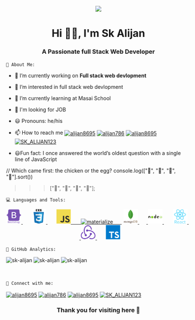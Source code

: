 <p align="center"> <img src="https://c.tenor.com/2fXbn6Xtt0UAAAAC/software-software-development.gif"></p>
<h1 align="center">Hi 🙋‍♂️, I'm Sk Alijan</h1>
<h3 align="center">A Passionate full Stack Web Developer </h3>

`🚀 About Me:`
- 🔭 I’m currently working on **Full stack web devlopment**
- 👀 I’m interested in full stack web devlopment
- 🌱 I’m currently learning at Masai School
- 🤔 I'm looking for JOB
- 😃 Pronouns: he/his
- 📫 How to reach me <a href="https://twitter.com/alijan8695" target="blank"><img align="center" src="https://raw.githubusercontent.com/rahuldkjain/github-profile-readme-generator/master/src/images/icons/Social/twitter.svg" alt="alijan8695" height="30" width="40" /></a>
<a href="https://linkedin.com/in/alijan786" target="blank"><img align="center" src="https://raw.githubusercontent.com/rahuldkjain/github-profile-readme-generator/master/src/images/icons/Social/linked-in-alt.svg" alt="alijan786" height="30" width="40" /></a>
<a href="https://fb.com/alijan8695" target="blank"><img align="center" src="https://raw.githubusercontent.com/rahuldkjain/github-profile-readme-generator/master/src/images/icons/Social/facebook.svg" alt="alijan8695" height="30" width="40" /></a>
<a href="https://instagram.com/SK_ALIJAN123" target="blank"><img align="center" src="https://raw.githubusercontent.com/rahuldkjain/github-profile-readme-generator/master/src/images/icons/Social/instagram.svg" alt="SK_ALIJAN123" height="30" width="40" /></a>

- 😃Fun fact: I once answered the world’s oldest question with a single line of JavaScript

// Which came first: the chicken or the egg?
console.log(["🥚", "🐣", "🐥", "🐔"].sort())

>>> ["🐔", "🐣", "🐥", "🥚"];
>>> 


`💻 Languages and Tools:`
<p align="center"> <a href="https://getbootstrap.com" target="_blank" rel="noreferrer"> <img src="https://raw.githubusercontent.com/devicons/devicon/master/icons/bootstrap/bootstrap-plain-wordmark.svg" alt="bootstrap" width="40" height="40"/> </a> &nbsp; &nbsp; &nbsp; <a href="https://www.w3schools.com/css/" target="_blank" rel="noreferrer"> <img src="https://raw.githubusercontent.com/devicons/devicon/master/icons/css3/css3-original-wordmark.svg" alt="css3" width="40" height="40"/> </a> &nbsp; &nbsp; &nbsp; <a href="https://developer.mozilla.org/en-US/docs/Web/JavaScript" target="_blank" rel="noreferrer"> <img src="https://raw.githubusercontent.com/devicons/devicon/master/icons/javascript/javascript-original.svg" alt="javascript" width="40" height="40"/> &nbsp; &nbsp; &nbsp; </a> <a href="https://materializecss.com/" target="_blank" rel="noreferrer"> <img src="https://raw.githubusercontent.com/prplx/svg-logos/5585531d45d294869c4eaab4d7cf2e9c167710a9/svg/materialize.svg" alt="materialize" width="40" height="40"/> &nbsp; &nbsp; &nbsp;</a> <a href="https://www.mongodb.com/" target="_blank" rel="noreferrer"> <img src="https://raw.githubusercontent.com/devicons/devicon/master/icons/mongodb/mongodb-original-wordmark.svg" alt="mongodb" width="40" height="40"/> </a> &nbsp; &nbsp; &nbsp;<a href="https://nodejs.org" target="_blank" rel="noreferrer"> <img src="https://raw.githubusercontent.com/devicons/devicon/master/icons/nodejs/nodejs-original-wordmark.svg" alt="nodejs" width="40" height="40"/> </a> &nbsp; &nbsp; &nbsp; <a href="https://reactjs.org/" target="_blank" rel="noreferrer"> <img src="https://raw.githubusercontent.com/devicons/devicon/master/icons/react/react-original-wordmark.svg" alt="react" width="40" height="40"/> </a>  &nbsp; &nbsp;&nbsp;<a href="https://redux.js.org" target="_blank" rel="noreferrer"> <img src="https://raw.githubusercontent.com/devicons/devicon/master/icons/redux/redux-original.svg" alt="redux" width="40" height="40"/> </a> &nbsp; &nbsp; &nbsp; <a href="https://www.typescriptlang.org/" target="_blank" rel="noreferrer"> <img src="https://raw.githubusercontent.com/devicons/devicon/master/icons/typescript/typescript-original.svg" alt="typescript" width="40" height="40"/> </a> </p>
 
`💫 GitHub Analytics:`
<p>
<img src="https://github-readme-stats.vercel.app/api/top-langs?username=sk-alijan&show_icons=true&locale=en&layout=compact" alt="sk-alijan" />  

<img src="https://github-readme-stats.vercel.app/api?username=sk-alijan&show_icons=true&locale=en" alt="sk-alijan" />

<img src="https://github-readme-streak-stats.herokuapp.com/?user=sk-alijan&" alt="sk-alijan" />
</p>


<br>

`🤝 Connect with me:`
 &nbsp; &nbsp; &nbsp; <p align="left">
<a href="https://twitter.com/alijan8695" target="blank"><img align="center" src="https://raw.githubusercontent.com/rahuldkjain/github-profile-readme-generator/master/src/images/icons/Social/twitter.svg" alt="alijan8695" height="30" width="40" /></a>
<a href="https://linkedin.com/in/alijan786" target="blank"><img align="center" src="https://raw.githubusercontent.com/rahuldkjain/github-profile-readme-generator/master/src/images/icons/Social/linked-in-alt.svg" alt="alijan786" height="30" width="40" /></a>
<a href="https://fb.com/alijan8695" target="blank"><img align="center" src="https://raw.githubusercontent.com/rahuldkjain/github-profile-readme-generator/master/src/images/icons/Social/facebook.svg" alt="alijan8695" height="30" width="40" /></a>
<a href="https://instagram.com/SK_ALIJAN123" target="blank"><img align="center" src="https://raw.githubusercontent.com/rahuldkjain/github-profile-readme-generator/master/src/images/icons/Social/instagram.svg" alt="SK_ALIJAN123" height="30" width="40" /></a>
</p>

 



<h3 align ="center">Thank you for visiting here 🥰</h3>



<!---
SK-ALIJAN/SK-ALIJAN is a ✨ special ✨ repository because its `README.md` (this file) appears on your GitHub profile.
You can click the Preview link to take a look at your changes.
--->
